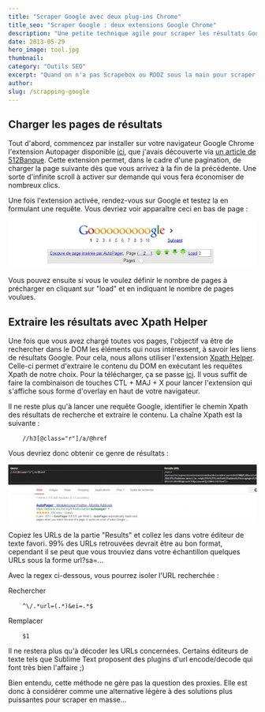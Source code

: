 ```yaml
---
title: "Scraper Google avec deux plug-ins Chrome"
title_seo: "Scraper Google : deux extensions Google Chrome"
description: "Une petite technique agile pour scraper les résultats Google sans quitter son navigateur. Deux plug-ins Chrome suffisent !"
date: 2013-05-29
hero_image: tool.jpg
thumbnail:
category: "Outils SEO"
excerpt: "Quand on n'a pas Scrapebox ou RDDZ sous la main pour scraper les résultats de Google, il est intéressant de disposer d'outils qui pourront faire le travail malgré tout. Je vais donc vous présenter une petite méthode 'artisanale' pour récupérer les résultats de Google en quelques clics."
author:
slug: /scrapping-google
---
```


## Charger les pages de résultats

Tout d'abord, commencez par installer sur votre navigateur Google Chrome l'extension Autopager disponible [ici](https://chrome.google.com/webstore/detail/autopager-chrome/mmgagnmbebdebebbcleklifnobamjonh?hl=fr), que j'avais découverte via [un article de 512Banque](http://www.deliciouscadaver.com/aspirer-les-resultats-google-manuellement-mais-rapidement.html). Cette extension permet, dans le cadre d'une pagination, de charger la page suivante dès que vous arrivez à la fin de la précédente. Une sorte d'infinite scroll à activer sur demande qui vous fera économiser de nombreux clics.

Une fois l'extension activée, rendez-vous sur Google et testez la en formulant une requête. Vous devriez voir apparaître ceci en bas de page :

![Autopager](/images/posts/autopager.jpg "Autopager")

Vous pouvez ensuite si vous le voulez définir le nombre de pages à précharger en cliquant sur "load" et en indiquant le nombre de pages voulues.

## Extraire les résultats avec Xpath Helper

Une fois que vous avez chargé toutes vos pages, l'objectif va être de rechercher dans le DOM les éléments qui nous intéressent, à savoir les liens de résultats Google. Pour cela, nous allons utiliser l'extension [Xpath Helper](https://chrome.google.com/webstore/detail/xpath-helper/hgimnogjllphhhkhlmebbmlgjoejdpjl). Celle-ci permet d'extraire le contenu du DOM en exécutant les requêtes Xpath de notre choix. Pour la télécharger, ça se passe [ici](https://chrome.google.com/webstore/detail/xpath-helper/hgimnogjllphhhkhlmebbmlgjoejdpjl). Il vous suffit de faire la combinaison de touches CTL + MAJ + X pour lancer l'extension qui s'affiche sous forme d'overlay en haut de votre navigateur.

Il ne reste plus qu'à lancer une requête Google, identifier le chemin Xpath des résultats de recherche et extraire le contenu. La chaîne Xpath est la suivante :

``` code
    //h3[@class="r"]/a/@href
```

Vous devriez donc obtenir ce genre de résultats :

![Xpath Helper](/images/posts/xpathhelper-1024x239.jpg "Xpath Helper")

Copiez les URLs de la partie "Results" et collez les dans votre éditeur de texte favori. 99% des URLs retrouvées devrait être au bon format, cependant il se peut que vous trouviez dans votre échantillon quelques URLs sous la forme url?sa=...

Avec la regex ci-dessous, vous pourrez isoler l'URL recherchée :

Rechercher

``` code
    ^\/.*url=(.*)&ei=.*$
```

Remplacer

``` code
    $1
```

Il ne restera plus qu'à décoder les URLs concernées. Certains éditeurs de texte tels que Sublime Text proposent des plugins d'url encode/decode qui font très bien l'affaire ;)

Bien entendu, cette méthode ne gère pas la question des proxies. Elle est donc à considérer comme une alternative légère à des solutions plus puissantes pour scraper en masse...
